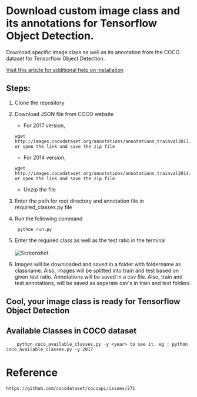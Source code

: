 # Download custom image class and its annotations for Tensorflow Object Detection.

Download specific image class as well as its annotation from the COCO dataset for Tensorflow Object Detection.

[Visit this article for additional help on installation](https://baizel.medium.com/how-to-download-images-and-annotations-of-a-single-object-class-from-coco-dataset-6d0ae8ee8c42)

## Steps:

1. Clone the repository

2. Download JSON file from COCO website

   - For 2017 version,
    ```
    wget http://images.cocodataset.org/annotations/annotations_trainval2017.zip or open the link and save the zip file
    ```
   - For 2014 version,
    ```
    wget http://images.cocodataset.org/annotations/annotations_trainval2014.zip or open the link and save the zip file
    ```
    
   - Unzip the file

3. Enter the path for root directory and annotation file in required_classes.py file

4. Run the following command
   ```
    python run.py
    ```

5. Enter the required class as well as the test ratio in the terminal<br><br>
   ![Screenshot](github_screenshot.JPG)

6. Images will be downloaded and saved in a folder with foldername as classname. Also, images will be splitted into train and test based on given test ratio. Annotations will be saved in a csv file. Also, train and test annotations, will be saved as seperate csv's in train and test folders.

## Cool, your image class is ready for Tensorflow Object Detection

## Available Classes in COCO dataset

        python coco_available_classes.py -y <year> to see it. eg : python coco_available_classes.py -y 2017
   
# Reference

    https://github.com/cocodataset/cocoapi/issues/271
